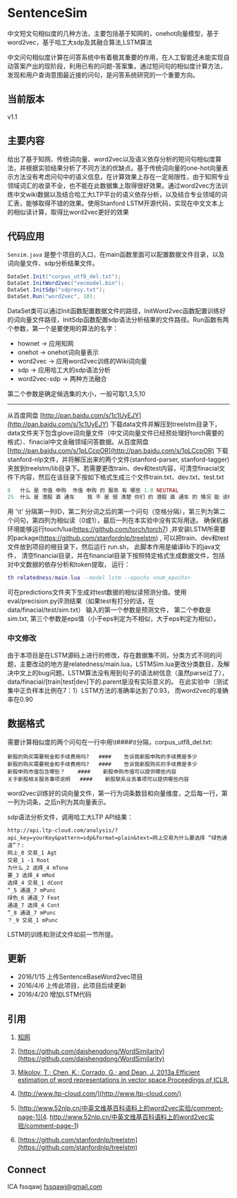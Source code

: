 # SentenceSim
 中文短文句相似度的几种方法，主要包括基于知网的，onehot向量模型，基于word2vec，基于哈工大sdp及其融合算法,LSTM算法
 
 中文问句相似度计算在问答系统中有着极其重要的作用，在人工智能还未能实现自动答案产出的现阶段，利用已有的问题-答案集，通过短问句的相似度计算方法，发现和用户查询意图最近接的问句，是问答系统研究的一个重要方向。
## 当前版本
 v1.1
## 主要内容
 给出了基于知网、传统词向量、word2vec以及语义依存分析的短问句相似度算法，并根据实验结果分析了不同方法的优缺点。基于传统词向量的one-hot向量表示方法没有考虑问句中的语义信息，在计算效果上存在一定局限性，由于知网专业领域词汇的收录不全，也不能在此数据集上取得很好效果。通过word2vec方法训练中文wiki数据以及结合哈工大LTP平台的语义依存分析，以及结合专业领域的词汇表，能够取得不错的效果。使用Stanford LSTM开源代码，实现在中文文本上的相似读计算，取得比word2vec更好的效果
## 代码应用
 `Sensim.java` 是整个项目的入口，在main函数里面可以配置数据文件目录，以及词向量文件、sdp分析结果文件。
 ``` java
 DataSet.Init("corpus_utf8_del.txt");
 DataSet.InitWord2vec("vecmodel.bin");
 DataSet.InitSdp("sdpresy.txt");
 DataSet.Run("word2vec", 10);
 ```
 DataSet类可以通过Init函数配置数据文件的路径，InitWord2vec函数配置训练好的词向量文件路径，InitSdp函数配置sdp语法分析结果的文件路径。Run函数有两个参数，第一个是要使用的算法的名字：
 * hownet -> 应用知网
 * onehot -> onehot词向量表示
 * word2vec -> 应用word2vec训练的Wiki词向量
 * sdp -> 应用哈工大的sdp语法分析
 * word2vec-sdp -> 两种方法融合

第二个参数是确定候选集的大小，一般可取1,3,5,10


_ _ _
从百度网盘 [http://pan.baidu.com/s/1c1UyEJY](http://pan.baidu.com/s/1c1UyEJY) 下载data文件并解压到treelstm目录下，data文件夹下包含glove词向量文件（中文词向量文件已经预处理好torch需要的格式）、finacial中文金融领域问答数据。从百度网盘 [http://pan.baidu.com/s/1pLCcpOR](http://pan.baidu.com/s/1pLCcpOR) 下载stanford-nlp文件，并将解压出来的两个文件(stanford-parser, stanford-tagger)夹放到treelstm/lib目录下。若需要更改train、dev和test内容，可清空finacial文件下内容，然后在该目录下按如下格式生成三个文件train.txt、dev.txt、test.txt
``` lua
8	什么 是 市值 申购	市值 申购 的 服务 有 哪些	1.0	NEUTRAL
25	什么 是 港股 直 通车	我 不 是 很 清楚 你们 的 港股 直 通车 的 情况 能 说明 一下 吗	1.0	NEUTRAL
```
用 '\t' 分隔第一列ID，第二列分词之后的第一个问句（空格分隔），第三列为第二个问句，第四列为相似读（0或1），最后一列在本实验中没有实际用途。
确保机器环境能够运行touch/lua(https://github.com/torch/torch7) ,并安装LSTM所需要的package(https://github.com/stanfordnlp/treelstm) , 可以把train、dev和test文件放到项目的根目录下，然后运行 run.sh， 此脚本作用是编译lib下的java文件， 清空financial目录，并在financial目录下按照特定格式生成数据文件，包括对中文数据的依存分析和token提取， 运行：
``` lua
th relatedness/main.lua --model lstm --epochs <num_epochs>
```
可在predictions文件夹下生成对test数据的相似读预测分值。使用eval/precision.py评测结果（如果test有打分的话，在data/finacial/test/sim.txt） 输入的第一个参数是预测文件， 第二个参数是sim.txt, 第三个参数是eps值（小于eps判定为不相似，大于eps判定为相似）。

### 中文修改
由于本项目是在LSTM源码上进行的修改，存在数据集不同，分类方式不同的问题，主要改动的地方是relatedness/main.lua，LSTMSim.lua更改分类数目，及解决中文上的bug问题。LSTM算法没有用到句子的语法树信息（虽然parse过了），data/finacial/[train|test|dev]下的.parent是没有实际意义的。
在此实验中（测试集中正负样本比例在7：1）LSTM方法的准确率达到了0.93， 而word2vec的准确率在0.90
## 数据格式
 需要计算相似度的两个问句在一行中用\t####\t分隔，corpus_utf8_del.txt:
 ```
 新股的购买需要税金和手续费用吗?	####	告诉我新股申购的手续费是多少
 新股的购买需要税金和手续费用吗?	####	告诉我新股购买的手续费是多少
 新股申购市值包含哪些？	####	新股申购市值可以提供哪些内容
 关于新股相关服务事项说明	####	新股联系业务事项可以提供哪些内容
 ```
 word2vec训练好的词向量文件，第一行为词条数目和向量维度，之后每一行，第一列为词条，之后n列为其向量表示。
 
 sdp语法分析文件，调用哈工大LTP API结果：
 ```
 http://api.ltp-cloud.com/analysis/?api_key=yourKey&pattern=sdp&format=plain&text=网上交易为什么要选择 “绿色通道”？:
 网上_0 交易_1 Agt
 交易_1 -1 Root
 为什么_2 选择_4 mTone
 要_3 选择_4 mMod
 选择_4 交易_1 dCont
 “_5 通道_7 mPunc
 绿色_6 通道_7 Feat
 通道_7 选择_4 Cont
 ”_8 通道_7 mPunc
 ？_9 交易_1 mPunc
 ```
LSTM的训练和测试文件如前一节所提。
## 更新
* 2016/1/15 上传SentenceBaseWord2vec项目
* 2016/4/6 上传此项目，此项目后续更新
* 2016/4/20 增加LSTM代码

## 引用
1. [知网](http://www.keenage.com/html/c_index.html)

2. [https://github.com/daishengdong/WordSimilarity](https://github.com/daishengdong/WordSimilarity)

3. [Mikolov, T.; Chen, K.; Corrado, G.; and Dean, J. 2013a.Efficient estimation of word representations in vector space.Proceedings of ICLR.](http://arxiv.org/abs/1301.3781)

4. [http://www.ltp-cloud.com/](http://www.ltp-cloud.com/)

5. [http://www.52nlp.cn/中英文维基百科语料上的word2vec实验/comment-page-1](4. http://www.52nlp.cn/中英文维基百科语料上的word2vec实验/comment-page-1)

6. [https://github.com/stanfordnlp/treelstm](https://github.com/stanfordnlp/treelstm)

## Connect
ICA fssqawj fssqawj@gmail.com
